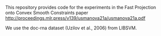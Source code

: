 This repository provides code for the experiments in the Fast Projection onto Convex Smooth Constraints paper http://proceedings.mlr.press/v139/usmanova21a/usmanova21a.pdf

We use the doc-rna dataset (Uzilov et al., 2006) from LIBSVM. 

